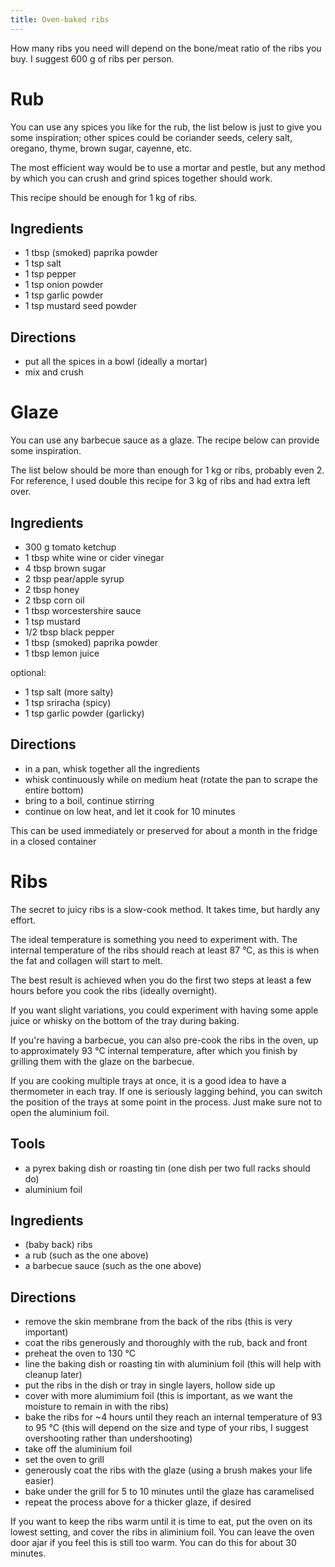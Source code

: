 ```yaml
---
title: Oven-baked ribs
---
```


How many ribs you need will depend on the bone/meat ratio of the ribs you buy.
I suggest 600 g of ribs per person.

# Rub

You can use any spices you like for the rub, the list below is just to give you
some inspiration; other spices could be coriander seeds, celery salt, oregano,
thyme, brown sugar, cayenne, etc.

The most efficient way would be to use a mortar and pestle, but any method by
which you can crush and grind spices together should work.

This recipe should be enough for 1 kg of ribs.

## Ingredients

- 1 tbsp (smoked) paprika powder
- 1 tsp salt
- 1 tsp pepper
- 1 tsp onion powder
- 1 tsp garlic powder
- 1 tsp mustard seed powder

## Directions

- put all the spices in a bowl (ideally a mortar)
- mix and crush


# Glaze

You can use any barbecue sauce as a glaze. The recipe below can provide some
inspiration.

The list below should be more than enough for 1 kg or ribs, probably even 2. For
reference, I used double this recipe for 3 kg of ribs and had extra left over.

## Ingredients

- 300 g tomato ketchup
- 1 tbsp white wine or cider vinegar
- 4 tbsp brown sugar
- 2 tbsp pear/apple syrup
- 2 tbsp honey
- 2 tbsp corn oil
- 1 tbsp worcestershire sauce
- 1 tsp mustard
- 1/2 tbsp black pepper
- 1 tbsp (smoked) paprika powder
- 1 tbsp lemon juice

optional:

- 1 tsp salt (more salty)
- 1 tsp sriracha (spicy)
- 1 tsp garlic powder (garlicky)

## Directions

- in a pan, whisk together all the ingredients
- whisk continuously while on medium heat (rotate the pan to scrape the entire bottom)
- bring to a boil, continue stirring
- continue on low heat, and let it cook for 10 minutes

This can be used immediately or preserved for about a month in the fridge in a
closed container


# Ribs

The secret to juicy ribs is a slow-cook method. It takes time, but hardly any
effort.

The ideal temperature is something you need to experiment with. The internal
temperature of the ribs should reach at least 87 °C, as this is when the fat
and collagen will start to melt.

The best result is achieved when you do the first two steps at least a few hours
before you cook the ribs (ideally overnight).

If you want slight variations, you could experiment with having some apple juice
or whisky on the bottom of the tray during baking.

If you're having a barbecue, you can also pre-cook the ribs in the oven, up to
approximately 93 °C internal temperature, after which you finish by grilling
them with the glaze on the barbecue.

If you are cooking multiple trays at once, it is a good idea to have a
thermometer in each tray. If one is seriously lagging behind, you can switch the
position of the trays at some point in the process. Just make sure not to open
the aluminium foil.

## Tools

- a pyrex baking dish or roasting tin (one dish per two full racks should do)
- aluminium foil

## Ingredients

- (baby back) ribs
- a rub (such as the one above)
- a barbecue sauce (such as the one above)

## Directions

- remove the skin membrane from the back of the ribs (this is very important)
- coat the ribs generously and thoroughly with the rub, back and front
- preheat the oven to 130 °C
- line the baking dish or roasting tin with aluminium foil (this will help with cleanup later)
- put the ribs in the dish or tray in single layers, hollow side up
- cover with more alumimium foil (this is important, as we want the moisture to remain in with the ribs)
- bake the ribs for ~4 hours until they reach an internal temperature of 93 to 95 °C (this will depend on the size and type of your ribs, I suggest overshooting rather than undershooting)
- take off the aluminium foil
- set the oven to grill
- generously coat the ribs with the glaze (using a brush makes your life easier)
- bake under the grill for 5 to 10 minutes until the glaze has caramelised
- repeat the process above for a thicker glaze, if desired

If you want to keep the ribs warm until it is time to eat, put the oven on its
lowest setting, and cover the ribs in aliminium foil. You can leave the oven
door ajar if you feel this is still too warm. You can do this for about 30
minutes.
